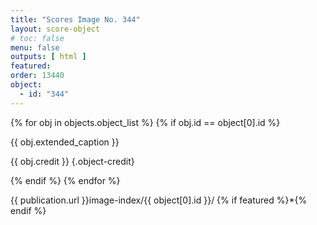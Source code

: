 ```yaml
---
title: "Scores Image No. 344"
layout: score-object
# toc: false
menu: false
outputs: [ html ]
featured: 
order: 13440
object:
  - id: "344"
---
```


{% for obj in objects.object_list %}
{% if obj.id == object[0].id %}

{{ obj.extended_caption }}

{{ obj.credit }} {.object-credit}

{% endif %}
{% endfor %}

<div class="object-credit object-url is-print-only">

{{ publication.url }}image-index/{{ object[0].id }}/ {% if featured %}*{% endif %}

</div>
